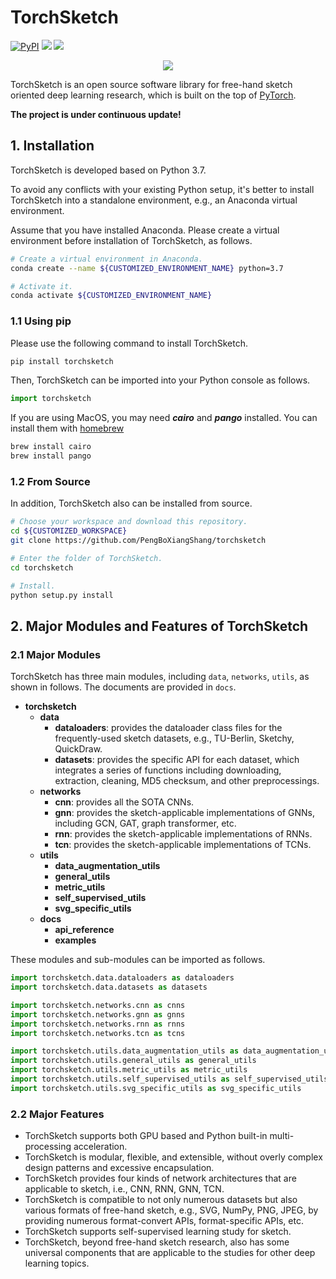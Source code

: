 # TorchSketch
[![PyPI](https://img.shields.io/pypi/v/torchsketch)](https://pypi.org/project/torchsketch/) ![](https://img.shields.io/badge/language-Python-{green}.svg) ![](https://img.shields.io/npm/l/express.svg)

<div align=center><img src="https://github.com/PengBoXiangShang/torchsketch/blob/master/torchsketch/docs/others/torchsketch.gif"/></div>

TorchSketch is an open source software library for free-hand sketch oriented deep learning research, which is built on the top of [PyTorch](https://pytorch.org/).

**The project is under continuous update!**



## 1. Installation
TorchSketch is developed based on Python 3.7.

To avoid any conflicts with your existing Python setup, it's better to install TorchSketch into a standalone environment, e.g., an Anaconda virtual environment.

Assume that you have installed Anaconda. Please create a virtual environment before installation of TorchSketch, as follows.
```bash
# Create a virtual environment in Anaconda.
conda create --name ${CUSTOMIZED_ENVIRONMENT_NAME} python=3.7

# Activate it.
conda activate ${CUSTOMIZED_ENVIRONMENT_NAME}
```

### 1.1 Using pip
Please use the following command to install TorchSketch. 
```bash
pip install torchsketch
```
Then, TorchSketch can be imported into your Python console as follows.
```python
import torchsketch
```
If you are using MacOS, you may need ***cairo*** and ***pango*** installed. You can install them with [homebrew](https://brew.sh/)
```bash
brew install cairo
brew install pango
```

### 1.2 From Source
In addition, TorchSketch also can be installed from source.
```bash
# Choose your workspace and download this repository.
cd ${CUSTOMIZED_WORKSPACE}
git clone https://github.com/PengBoXiangShang/torchsketch

# Enter the folder of TorchSketch.
cd torchsketch

# Install.
python setup.py install
```


## 2. Major Modules and Features of TorchSketch

### 2.1 Major Modules
TorchSketch has three main modules, including `data`, `networks`, `utils`, as shown in follows.
The documents are provided in `docs`.
  - **torchsketch**
    - **data**
      - **dataloaders**: provides the dataloader class files for the frequently-used sketch datasets, e.g., TU-Berlin, Sketchy, QuickDraw.
      - **datasets**: provides the specific API for each dataset, which integrates a series of functions including downloading, extraction, cleaning, MD5 checksum, and other preprocessings.
    - **networks**
      - **cnn**: provides all the SOTA CNNs.
      - **gnn**: provides the sketch-applicable implementations of GNNs, including GCN, GAT, graph transformer, etc.
      - **rnn**: provides the sketch-applicable implementations of RNNs.
      - **tcn**: provides the sketch-applicable implementations of TCNs.
    - **utils**
      - **data_augmentation_utils**
      - **general_utils**
      - **metric_utils**
      - **self_supervised_utils**
      - **svg_specific_utils**
    - **docs**
      - **api_reference**
      - **examples**

These modules and sub-modules can be imported as follows.
```python
import torchsketch.data.dataloaders as dataloaders
import torchsketch.data.datasets as datasets

import torchsketch.networks.cnn as cnns
import torchsketch.networks.gnn as gnns
import torchsketch.networks.rnn as rnns
import torchsketch.networks.tcn as tcns

import torchsketch.utils.data_augmentation_utils as data_augmentation_utils
import torchsketch.utils.general_utils as general_utils
import torchsketch.utils.metric_utils as metric_utils
import torchsketch.utils.self_supervised_utils as self_supervised_utils
import torchsketch.utils.svg_specific_utils as svg_specific_utils
```


### 2.2 Major Features
  - TorchSketch supports both GPU based and Python built-in multi-processing acceleration.
  - TorchSketch is modular, flexible, and extensible, without overly complex design patterns and excessive encapsulation.
  - TorchSketch provides four kinds of network architectures that are applicable to sketch, i.e., CNN, RNN, GNN, TCN.
  - TorchSketch is compatible to not only numerous datasets but also various formats of free-hand sketch, e.g., SVG, NumPy, PNG, JPEG, by providing numerous format-convert APIs, format-specific APIs, etc.
  - TorchSketch supports self-supervised learning study for sketch.
  - TorchSketch, beyond free-hand sketch research, also has some universal components that are applicable to the studies for other deep learning topics.

